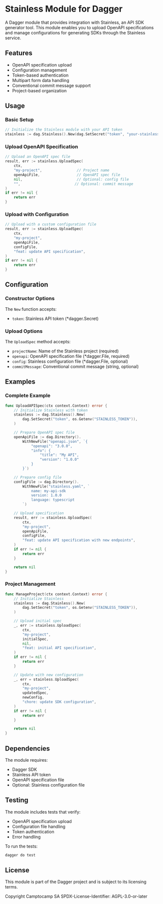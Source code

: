 # Stainless Module for Dagger

A Dagger module that provides integration with Stainless, an API SDK generator tool. This module enables you to upload OpenAPI specifications and manage configurations for generating SDKs through the Stainless service.

## Features

- OpenAPI specification upload
- Configuration management
- Token-based authentication
- Multipart form data handling
- Conventional commit message support
- Project-based organization

## Usage

### Basic Setup

```go
// Initialize the Stainless module with your API token
stainless := dag.Stainless().New(dag.SetSecret("token", "your-stainless-token"))
```

### Upload OpenAPI Specification

```go
// Upload an OpenAPI spec file
result, err := stainless.UploadSpec(
    ctx,
    "my-project",                // Project name
    openApiFile,                 // OpenAPI spec file
    nil,                         // Optional: config file
    "",                         // Optional: commit message
)
if err != nil {
    return err
}
```

### Upload with Configuration

```go
// Upload with a custom configuration file
result, err := stainless.UploadSpec(
    ctx,
    "my-project",
    openApiFile,
    configFile,
    "feat: update API specification",
)
if err != nil {
    return err
}
```

## Configuration

### Constructor Options

The `New` function accepts:

- `token`: Stainless API token (\*dagger.Secret)

### Upload Options

The `UploadSpec` method accepts:

- `projectName`: Name of the Stainless project (required)
- `openapi`: OpenAPI specification file (\*dagger.File, required)
- `config`: Stainless configuration file (\*dagger.File, optional)
- `commitMessage`: Conventional commit message (string, optional)

## Examples

### Complete Example

```go
func UploadAPISpec(ctx context.Context) error {
    // Initialize Stainless with token
    stainless := dag.Stainless().New(
        dag.SetSecret("token", os.Getenv("STAINLESS_TOKEN")),
    )

    // Prepare OpenAPI spec file
    openApiFile := dag.Directory().
        WithNewFile("openapi.json", `{
            "openapi": "3.0.0",
            "info": {
                "title": "My API",
                "version": "1.0.0"
            }
        }`)

    // Prepare config file
    configFile := dag.Directory().
        WithNewFile("stainless.yaml", `
            name: my-api-sdk
            version: 1.0.0
            language: typescript
        `)

    // Upload specification
    result, err := stainless.UploadSpec(
        ctx,
        "my-project",
        openApiFile,
        configFile,
        "feat: update API specification with new endpoints",
    )
    if err != nil {
        return err
    }

    return nil
}
```

### Project Management

```go
func ManageProject(ctx context.Context) error {
    // Initialize Stainless
    stainless := dag.Stainless().New(
        dag.SetSecret("token", os.Getenv("STAINLESS_TOKEN")),
    )

    // Upload initial spec
    _, err := stainless.UploadSpec(
        ctx,
        "my-project",
        initialSpec,
        nil,
        "feat: initial API specification",
    )
    if err != nil {
        return err
    }

    // Update with new configuration
    _, err = stainless.UploadSpec(
        ctx,
        "my-project",
        updatedSpec,
        newConfig,
        "chore: update SDK configuration",
    )
    if err != nil {
        return err
    }

    return nil
}
```

## Dependencies

The module requires:

- Dagger SDK
- Stainless API token
- OpenAPI specification file
- Optional: Stainless configuration file

## Testing

The module includes tests that verify:

- OpenAPI specification upload
- Configuration file handling
- Token authentication
- Error handling

To run the tests:

```bash
dagger do test
```

## License

This module is part of the Dagger project and is subject to its licensing terms.

Copyright Camptocamp SA
SPDX-License-Identifier: AGPL-3.0-or-later
